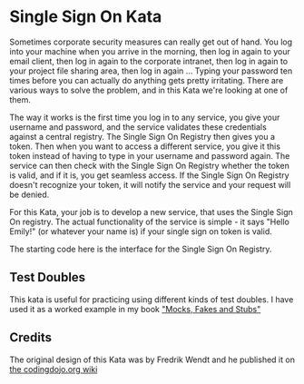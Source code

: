 # Single Sign On Kata

Sometimes corporate security measures can really get out of hand. You log into your machine when you arrive in the morning, then log in again to your email client, then log in again to the corporate intranet, then log in again to your project file sharing area, then log in again ... Typing your password ten times before you can actually do anything gets pretty irritating. There are various ways to solve the problem, and in this Kata we're looking at one of them.

The way it works is the first time you log in to any service, you give your username and password, and the service validates these credentials against a central registry. The Single Sign On Registry then gives you a token. Then when you want to access a different service, you give it this token instead of having to type in your username and password again. The service can then check with the Single Sign On Registry whether the token is valid, and if it is, you get seamless access. If the Single Sign On Registry doesn't recognize your token, it will notify the service and your request will be denied.

For this Kata, your job is to develop a new service, that uses the Single Sign On registry. The actual functionality of the service is simple - it says "Hello Emily!" (or whatever your name is) if your single sign on token is valid.

The starting code here is the interface for the Single Sign On Registry.

## Test Doubles

This kata is useful for practicing using different kinds of test doubles. I have used it as a worked example in my book ["Mocks, Fakes and Stubs"](https://leanpub.com/mocks-fakes-stubs)

## Credits

The original design of this Kata was by Fredrik Wendt and he published it on [the codingdojo.org wiki](http://codingdojo.org/cgi-bin/index.pl?KataJEEWebAuthentication)
